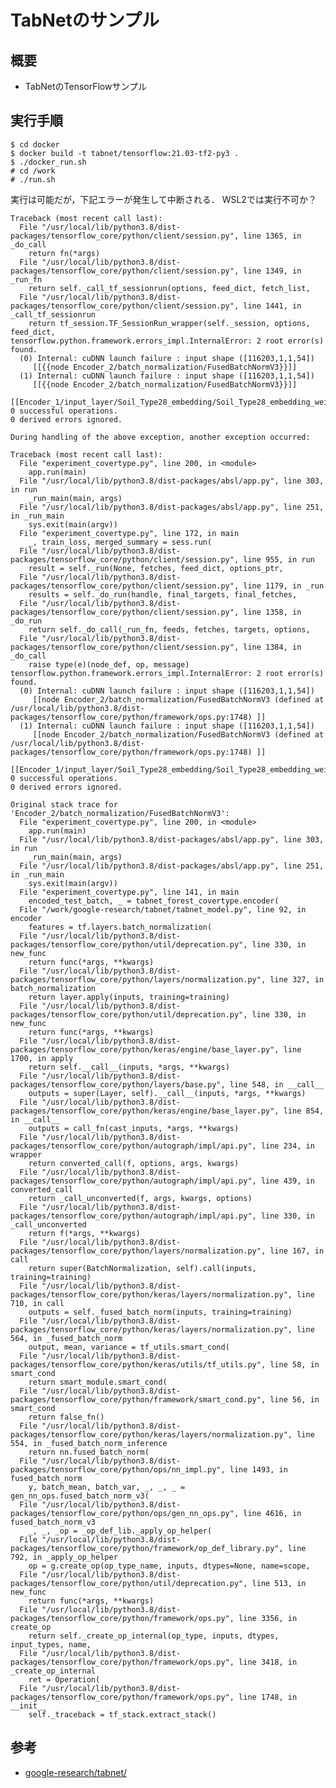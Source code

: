 # TabNetのサンプル

## 概要

* TabNetのTensorFlowサンプル

## 実行手順

	$ cd docker  
	$ docker build -t tabnet/tensorflow:21.03-tf2-py3 .  
	$ ./docker_run.sh  
	# cd /work  
	# ./run.sh  

実行は可能だが，下記エラーが発生して中断される．
WSL2では実行不可か？

	Traceback (most recent call last):
	  File "/usr/local/lib/python3.8/dist-packages/tensorflow_core/python/client/session.py", line 1365, in _do_call
	    return fn(*args)
	  File "/usr/local/lib/python3.8/dist-packages/tensorflow_core/python/client/session.py", line 1349, in _run_fn
	    return self._call_tf_sessionrun(options, feed_dict, fetch_list,
	  File "/usr/local/lib/python3.8/dist-packages/tensorflow_core/python/client/session.py", line 1441, in _call_tf_sessionrun
	    return tf_session.TF_SessionRun_wrapper(self._session, options, feed_dict,
	tensorflow.python.framework.errors_impl.InternalError: 2 root error(s) found.
	  (0) Internal: cuDNN launch failure : input shape ([116203,1,1,54])
		 [[{{node Encoder_2/batch_normalization/FusedBatchNormV3}}]]
	  (1) Internal: cuDNN launch failure : input shape ([116203,1,1,54])
		 [[{{node Encoder_2/batch_normalization/FusedBatchNormV3}}]]
		 [[Encoder_1/input_layer/Soil_Type28_embedding/Soil_Type28_embedding_weights/Cast/x/_4537]]
	0 successful operations.
	0 derived errors ignored.

	During handling of the above exception, another exception occurred:

	Traceback (most recent call last):
	  File "experiment_covertype.py", line 200, in <module>
	    app.run(main)
	  File "/usr/local/lib/python3.8/dist-packages/absl/app.py", line 303, in run
	    _run_main(main, args)
	  File "/usr/local/lib/python3.8/dist-packages/absl/app.py", line 251, in _run_main
	    sys.exit(main(argv))
	  File "experiment_covertype.py", line 172, in main
	    _, train_loss, merged_summary = sess.run(
	  File "/usr/local/lib/python3.8/dist-packages/tensorflow_core/python/client/session.py", line 955, in run
	    result = self._run(None, fetches, feed_dict, options_ptr,
	  File "/usr/local/lib/python3.8/dist-packages/tensorflow_core/python/client/session.py", line 1179, in _run
	    results = self._do_run(handle, final_targets, final_fetches,
	  File "/usr/local/lib/python3.8/dist-packages/tensorflow_core/python/client/session.py", line 1358, in _do_run
	    return self._do_call(_run_fn, feeds, fetches, targets, options,
	  File "/usr/local/lib/python3.8/dist-packages/tensorflow_core/python/client/session.py", line 1384, in _do_call
	    raise type(e)(node_def, op, message)
	tensorflow.python.framework.errors_impl.InternalError: 2 root error(s) found.
	  (0) Internal: cuDNN launch failure : input shape ([116203,1,1,54])
		 [[node Encoder_2/batch_normalization/FusedBatchNormV3 (defined at /usr/local/lib/python3.8/dist-packages/tensorflow_core/python/framework/ops.py:1748) ]]
	  (1) Internal: cuDNN launch failure : input shape ([116203,1,1,54])
		 [[node Encoder_2/batch_normalization/FusedBatchNormV3 (defined at /usr/local/lib/python3.8/dist-packages/tensorflow_core/python/framework/ops.py:1748) ]]
		 [[Encoder_1/input_layer/Soil_Type28_embedding/Soil_Type28_embedding_weights/Cast/x/_4537]]
	0 successful operations.
	0 derived errors ignored.

	Original stack trace for 'Encoder_2/batch_normalization/FusedBatchNormV3':
	  File "experiment_covertype.py", line 200, in <module>
	    app.run(main)
	  File "/usr/local/lib/python3.8/dist-packages/absl/app.py", line 303, in run
	    _run_main(main, args)
	  File "/usr/local/lib/python3.8/dist-packages/absl/app.py", line 251, in _run_main
	    sys.exit(main(argv))
	  File "experiment_covertype.py", line 141, in main
	    encoded_test_batch, _ = tabnet_forest_covertype.encoder(
	  File "/work/google-research/tabnet/tabnet_model.py", line 92, in encoder
	    features = tf.layers.batch_normalization(
	  File "/usr/local/lib/python3.8/dist-packages/tensorflow_core/python/util/deprecation.py", line 330, in new_func
	    return func(*args, **kwargs)
	  File "/usr/local/lib/python3.8/dist-packages/tensorflow_core/python/layers/normalization.py", line 327, in batch_normalization
	    return layer.apply(inputs, training=training)
	  File "/usr/local/lib/python3.8/dist-packages/tensorflow_core/python/util/deprecation.py", line 330, in new_func
	    return func(*args, **kwargs)
	  File "/usr/local/lib/python3.8/dist-packages/tensorflow_core/python/keras/engine/base_layer.py", line 1700, in apply
	    return self.__call__(inputs, *args, **kwargs)
	  File "/usr/local/lib/python3.8/dist-packages/tensorflow_core/python/layers/base.py", line 548, in __call__
	    outputs = super(Layer, self).__call__(inputs, *args, **kwargs)
	  File "/usr/local/lib/python3.8/dist-packages/tensorflow_core/python/keras/engine/base_layer.py", line 854, in __call__
	    outputs = call_fn(cast_inputs, *args, **kwargs)
	  File "/usr/local/lib/python3.8/dist-packages/tensorflow_core/python/autograph/impl/api.py", line 234, in wrapper
	    return converted_call(f, options, args, kwargs)
	  File "/usr/local/lib/python3.8/dist-packages/tensorflow_core/python/autograph/impl/api.py", line 439, in converted_call
	    return _call_unconverted(f, args, kwargs, options)
	  File "/usr/local/lib/python3.8/dist-packages/tensorflow_core/python/autograph/impl/api.py", line 330, in _call_unconverted
	    return f(*args, **kwargs)
	  File "/usr/local/lib/python3.8/dist-packages/tensorflow_core/python/layers/normalization.py", line 167, in call
	    return super(BatchNormalization, self).call(inputs, training=training)
	  File "/usr/local/lib/python3.8/dist-packages/tensorflow_core/python/keras/layers/normalization.py", line 710, in call
	    outputs = self._fused_batch_norm(inputs, training=training)
	  File "/usr/local/lib/python3.8/dist-packages/tensorflow_core/python/keras/layers/normalization.py", line 564, in _fused_batch_norm
	    output, mean, variance = tf_utils.smart_cond(
	  File "/usr/local/lib/python3.8/dist-packages/tensorflow_core/python/keras/utils/tf_utils.py", line 58, in smart_cond
	    return smart_module.smart_cond(
	  File "/usr/local/lib/python3.8/dist-packages/tensorflow_core/python/framework/smart_cond.py", line 56, in smart_cond
	    return false_fn()
	  File "/usr/local/lib/python3.8/dist-packages/tensorflow_core/python/keras/layers/normalization.py", line 554, in _fused_batch_norm_inference
	    return nn.fused_batch_norm(
	  File "/usr/local/lib/python3.8/dist-packages/tensorflow_core/python/ops/nn_impl.py", line 1493, in fused_batch_norm
	    y, batch_mean, batch_var, _, _, _ = gen_nn_ops.fused_batch_norm_v3(
	  File "/usr/local/lib/python3.8/dist-packages/tensorflow_core/python/ops/gen_nn_ops.py", line 4616, in fused_batch_norm_v3
	    _, _, _op = _op_def_lib._apply_op_helper(
	  File "/usr/local/lib/python3.8/dist-packages/tensorflow_core/python/framework/op_def_library.py", line 792, in _apply_op_helper
	    op = g.create_op(op_type_name, inputs, dtypes=None, name=scope,
	  File "/usr/local/lib/python3.8/dist-packages/tensorflow_core/python/util/deprecation.py", line 513, in new_func
	    return func(*args, **kwargs)
	  File "/usr/local/lib/python3.8/dist-packages/tensorflow_core/python/framework/ops.py", line 3356, in create_op
	    return self._create_op_internal(op_type, inputs, dtypes, input_types, name,
	  File "/usr/local/lib/python3.8/dist-packages/tensorflow_core/python/framework/ops.py", line 3418, in _create_op_internal
	    ret = Operation(
	  File "/usr/local/lib/python3.8/dist-packages/tensorflow_core/python/framework/ops.py", line 1748, in __init__
	    self._traceback = tf_stack.extract_stack()


## 参考

* [google-research/tabnet/](https://github.com/google-research/google-research/tree/master/tabnet)



